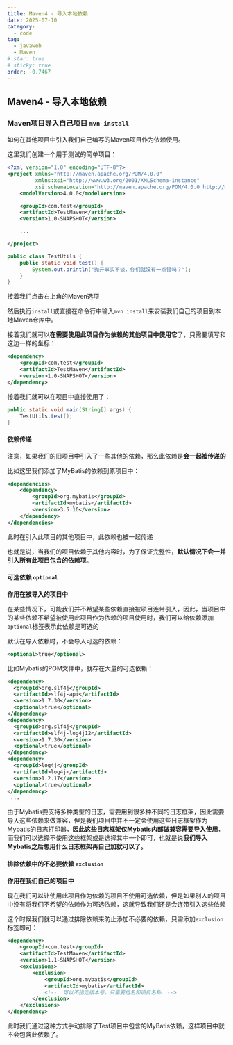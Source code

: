 ```yaml
---
title: Maven4 - 导入本地依赖
date: 2025-07-10
category:
  - code
tag:
  - javaweb
  - Maven
# star: true
# sticky: true
order: -0.7467
---
```


## Maven4 - 导入本地依赖

### Maven项目导入自己项目 `mvn install`

如何在其他项目中引入我们自己编写的Maven项目作为依赖使用。

这里我们创建一个用于测试的简单项目：

```xml
<?xml version="1.0" encoding="UTF-8"?>
<project xmlns="http://maven.apache.org/POM/4.0.0"
         xmlns:xsi="http://www.w3.org/2001/XMLSchema-instance"
         xsi:schemaLocation="http://maven.apache.org/POM/4.0.0 http://maven.apache.org/xsd/maven-4.0.0.xsd">
    <modelVersion>4.0.0</modelVersion>

    <groupId>com.test</groupId>
    <artifactId>TestMaven</artifactId>
    <version>1.0-SNAPSHOT</version>

    ...

</project>
```

```java
public class TestUtils {
    public static void test() {
        System.out.println("抛开事实不谈，你们就没有一点错吗？");
    }
}
```

接着我们点击右上角的Maven选项

然后执行`install`或直接在命令行中输入`mvn install`来安装我们自己的项目到本地Maven仓库中。

接着我们就可以**在需要使用此项目作为依赖的其他项目中使用它**了，只需要填写和这边一样的坐标：

```xml
<dependency>
    <groupId>com.test</groupId>
    <artifactId>TestMaven</artifactId>
    <version>1.0-SNAPSHOT</version>
</dependency>
```

接着我们就可以在项目中直接使用了：

```java
public static void main(String[] args) {
    TestUtils.test();
}
```

#### 依赖传递

注意，如果我们的旧项目中引入了一些其他的依赖，那么此依赖是**会一起被传递的**

比如这里我们添加了MyBatis的依赖到原项目中：

```xml
<dependencies>
    <dependency>
        <groupId>org.mybatis</groupId>
        <artifactId>mybatis</artifactId>
        <version>3.5.16</version>
    </dependency>
</dependencies>
```

此时在引入此项目的其他项目中，此依赖也被一起传递

也就是说，当我们的项目依赖于其他内容时，为了保证完整性，**默认情况下会一并引入所有此项目包含的依赖项**。

#### 可选依赖 `optional`

**作用在被导入的项目中**

在某些情况下，可能我们并不希望某些依赖直接被项目连带引入，因此，当项目中的某些依赖不希望被使用此项目作为依赖的项目使用时，我们可以给依赖添加`optional`标签表示此依赖是可选的

默认在导入依赖时，不会导入可选的依赖：

```xml
<optional>true</optional>
```

比如Mybatis的POM文件中，就存在大量的可选依赖：

```xml
<dependency>
  <groupId>org.slf4j</groupId>
  <artifactId>slf4j-api</artifactId>
  <version>1.7.30</version>
  <optional>true</optional>
</dependency>
<dependency>
  <groupId>org.slf4j</groupId>
  <artifactId>slf4j-log4j12</artifactId>
  <version>1.7.30</version>
  <optional>true</optional>
</dependency>
<dependency>
  <groupId>log4j</groupId>
  <artifactId>log4j</artifactId>
  <version>1.2.17</version>
  <optional>true</optional>
</dependency>
 ...
```

由于Mybatis要支持多种类型的日志，需要用到很多种不同的日志框架，因此需要导入这些依赖来做兼容，但是我们项目中并不一定会使用这些日志框架作为Mybatis的日志打印器，**因此这些日志框架仅Mybatis内部做兼容需要导入使用**，而我们可以选择不使用这些框架或是选择其中一个即可，也就是说**我们导入Mybatis之后想用什么日志框架再自己加就可以了。**

#### 排除依赖中的不必要依赖 `exclusion`

**作用在我们自己的项目中**

现在我们可以让使用此项目作为依赖的项目不使用可选依赖，但是如果别人的项目中没有将我们不希望的依赖作为可选依赖，这就导致我们还是会连带引入这些依赖

这个时候我们就可以通过排除依赖来防止添加不必要的依赖，只需添加`exclusion`标签即可：

```xml
<dependency>
    <groupId>com.test</groupId>
    <artifactId>TestMaven</artifactId>
    <version>1.1-SNAPSHOT</version>
    <exclusions>
        <exclusion>
            <groupId>org.mybatis</groupId>
            <artifactId>mybatis</artifactId>
            <!--  可以不指定版本号，只需要组名和项目名称  -->
        </exclusion>
    </exclusions>
</dependency>
```

此时我们通过这种方式手动排除了Test项目中包含的MyBatis依赖，这样项目中就不会包含此依赖了。
